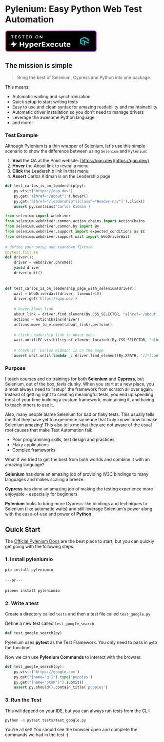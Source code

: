 # Pylenium: Easy Python Web Test Automation

<!-- ![HyperExecute Badge](./he_badge.png "Tested on HyperExecute") -->
[<img src="he_badge.png" alt="Kitten" title="A cute kitten" width="300" height="70" />](https://www.lambdatest.com/hyperexecute)

## The mission is simple

> Bring the best of Selenium, Cypress and Python into one package.

This means:

* Automatic waiting and synchronization
* Quick setup to start writing tests
* Easy to use and clean syntax for amazing readability and maintainability
* Automatic driver installation so you don't need to manage drivers
* Leverage the awesome Python language
* and more!

### Test Example

Although Pylenium is a thin wrapper of Selenium, let's use this simple scenario to show the difference between using `Selenium` and `Pylenium`:

1. **Visit** the QA at the Point website: [https://qap.dev](https://qap.dev/)
2. **Hover** the About link to reveal a menu
3. **Click** the Leadership link in that menu
4. **Assert** Carlos Kidman is on the Leadership page

```python
def test_carlos_is_on_leadership(py):
    py.visit('https://qap.dev')
    py.get('a[href="/about"]').hover()
    py.get('a[href="/leadership"][class^="Header-nav"]').click()
    assert py.contains('Carlos Kidman')
```

```python
from selenium import webdriver
from selenium.webdriver.common.action_chains import ActionChains
from selenium.webdriver.common.by import By
from selenium.webdriver.support import expected_conditions as EC
from selenium.webdriver.support.wait import WebDriverWait

# define your setup and teardown fixture
@pytest.fixture
def driver():
    driver = webdriver.Chrome()
    yield driver
    driver.quit()


def test_carlos_is_on_leadership_page_with_selenium(driver):
    wait = WebDriverWait(driver, timeout=10)
    driver.get('https://qap.dev')

    # hover About link
    about_link = driver.find_element(By.CSS_SELECTOR, "a[href='/about']")
    actions = ActionChains(driver)
    actions.move_to_element(about_link).perform()

    # click Leadership link in About menu
    wait.until(EC.visibility_of_element_located((By.CSS_SELECTOR, "a[href='/leadership'][class^='Header-nav']"))).click()

    # check if 'Carlos Kidman' is on the page
    assert wait.until(lambda _: driver.find_element(By.XPATH, "//*[contains(text(), 'Carlos Kidman')]"))
```

### Purpose

I teach courses and do trainings for both **Selenium** and **Cypress**, but Selenium, out of the box, _feels_ clunky. When you start at a new place, you almost always need to "setup" the framework from scratch all over again. Instead of getting right to creating meaningful tests, you end up spending most of your time building a custom framework, maintaining it, and having to teach others to use it.

Also, many people blame Selenium for bad or flaky tests. This usually tells me that they have yet to experience someone that truly knows how to make Selenium amazing! This also tells me that they are not aware of the usual root causes that make Test Automation fail:

* Poor programming skills, test design and practices
* Flaky applications
* Complex frameworks

What if we tried to get the best from both worlds and combine it with an amazing language?

**Selenium** has done an amazing job of providing W3C bindings to many languages and makes scaling a breeze.

**Cypress** has done an amazing job of making the testing experience more enjoyable - especially for beginners.

**Pylenium** looks to bring more Cypress-like bindings and techniques to Selenium \(like automatic waits\) and still leverage Selenium's power along with the ease-of-use and power of **Python**.

## Quick Start

The [Official Pylenium Docs](https://elsnoman.gitbook.io/pylenium) are the best place to start, but you can quickly get going with the following steps:

### 1. Install **pyleniumio**

```python
pip install pyleniumio

---or---

pipenv install pyleniumio
```

### 2. Write a test

Create a directory called `tests` and then a test file called `test_google.py`

Define a new test called `test_google_search`

```python
def test_google_search(py)
```

Pylenium uses **pytest** as the Test Framework. You only need to pass in `py`to the function!

Now we can use **Pylenium Commands** to interact with the browser.

```python
def test_google_search(py):
    py.visit('https://google.com')
    py.get("[name='q']").type('puppies')
    py.get("[name='btnK']").submit()
    assert py.should().contain_title('puppies')
```

### 3. Run the Test

This will depend on your IDE, but you can always run tests from the CLI:

```bash
python -m pytest tests/test_google.py
```

You're all set! You should see the browser open and complete the commands we had in the test :\)
